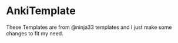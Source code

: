 # AnkiTemplate
These Templates are from @ninja33 templates and I just make some changes to fit my need.

